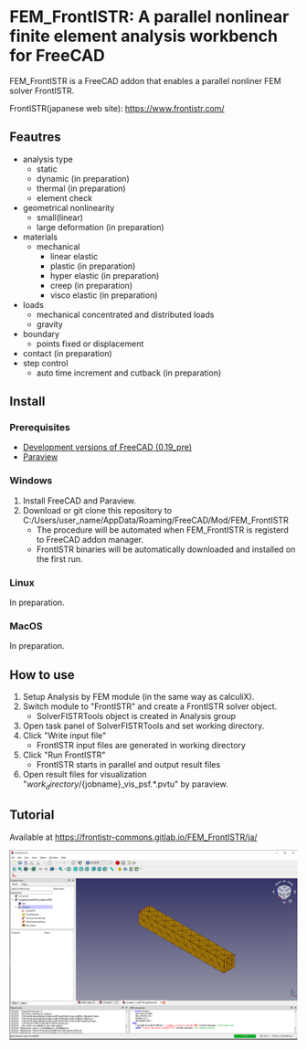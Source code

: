 # FEM_FrontISTR: A parallel nonlinear finite element analysis workbench for FreeCAD

FEM_FrontISTR is a FreeCAD addon that enables a parallel nonliner FEM solver FrontISTR.

FrontISTR(japanese web site): https://www.frontistr.com/

## Feautres

- analysis type
    - static
    - dynamic (in preparation)
    - thermal (in preparation)
    - element check
- geometrical nonlinearity
    - small(linear)
    - large deformation (in preparation)
- materials
    - mechanical
        - linear elastic
        - plastic (in preparation)
        - hyper elastic (in preparation)
        - creep (in preparation)
        - visco elastic (in preparation)
- loads
    - mechanical concentrated and distributed loads
    - gravity
- boundary
    - points fixed or displacement
- contact (in preparation)
- step control
    - auto time increment and cutback (in preparation)

## Install

### Prerequisites

- [Development versions of FreeCAD (0.19_pre)](https://github.com/FreeCAD/FreeCAD/releases/tag/0.19_pre)
- [Paraview](https://www.paraview.org/download/)

### Windows

1. Install FreeCAD and Paraview.
2. Download or git clone this repository to C:/Users/user_name/AppData/Roaming/FreeCAD/Mod/FEM_FrontISTR
    - The procedure will be automated when FEM_FrontISTR is registerd to FreeCAD addon manager.
    - FrontISTR binaries will be automatically downloaded and installed on the first run.

### Linux

In preparation.

### MacOS

In preparation.

## How to use

1. Setup Analysis by FEM module (in the same way as calculiX).
2. Switch module to "FrontISTR" and create a FrontISTR solver object.
    - SolverFISTRTools object is created in Analysis group
3. Open task panel of SolverFISTRTools and set working directory.
4. Click "Write input file"
    - FrontISTR input files are generated in working directory
5. Click "Run FrontISTR"
    - FrontISTR starts in parallel and output result files
6. Open result files for visualization "${work_directory}/${jobname}_vis_psf.*.pvtu" by paraview.

## Tutorial

Available at https://frontistr-commons.gitlab.io/FEM_FrontISTR/ja/

![GUI result](tutorial/ja/docs/images/12_python_results.png)
